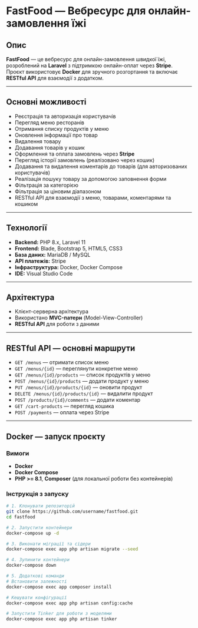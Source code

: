 # FastFood — Вебресурс для онлайн-замовлення їжі

## Опис
**FastFood** — це вебресурс для онлайн-замовлення швидкої їжі, розроблений на **Laravel** з підтримкою онлайн-оплат через **Stripe**.  
Проєкт використовує **Docker** для зручного розгортання та включає **RESTful API** для взаємодії з додатком.

---

## Основні можливості
- Реєстрація та авторизація користувачів  
- Перегляд меню ресторанів  
- Отримання списку продуктів у меню
- Оновлення інформації про товар
- Видалення товару
- Додавання товарів у кошик  
- Оформлення та оплата замовлень через **Stripe**  
- Перегляд історії замовлень (реалізовано через кошик)  
- Додавання та видалення коментарів до товарів (для авторизованих користувачів)  
- Реалізація пошуку товару за допомогою заповнення форми
- Фільтрація за категорією
- Фільтрація за ціновим діапазоном
- RESTful API для взаємодії з меню, товарами, коментарями та кошиком  

---

## Технології
- **Backend:** PHP 8.x, Laravel 11 
- **Frontend:** Blade, Bootstrap 5, HTML5, CSS3  
- **База даних:** MariaDB / MySQL  
- **API платежів:** Stripe  
- **Інфраструктура:** Docker, Docker Compose  
- **IDE:** Visual Studio Code  

---

## Архітектура
- Клієнт-серверна архітектура  
- Використано **MVC-патерн** (Model-View-Controller)  
- **RESTful API** для роботи з даними  

---

## RESTful API — основні маршрути

- `GET /menus` — отримати список меню  
- `GET /menus/{id}` — переглянути конкретне меню  
- `GET /menus/{id}/products` — список продуктів у меню  
- `POST /menus/{id}/products` — додати продукт у меню  
- `PUT /menus/{id}/products/{id}` — оновити продукт  
- `DELETE /menus/{id}/products/{id}` — видалити продукт  
- `POST /products/{id}/comments` — додати коментар  
- `GET /cart-products` — перегляд кошика  
- `POST /payments` — оплата через Stripe  

---

## Docker — запуск проєкту

### Вимоги
- **Docker**  
- **Docker Compose**  
- **PHP >= 8.1**, **Composer** (для локальної роботи без контейнерів)  

### Інструкція з запуску
```bash
# 1. Клонувати репозиторій
git clone https://github.com/username/fastfood.git
cd fastfood

# 2. Запустити контейнери
docker-compose up -d

# 3. Виконати міграції та сідери
docker-compose exec app php artisan migrate --seed

# 4. Зупинити контейнери
docker-compose down

# 5. Додаткові команди
# Встановити залежності
docker-compose exec app composer install

# Кешувати конфігурації
docker-compose exec app php artisan config:cache

# Запустити Tinker для роботи з моделями
docker-compose exec app php artisan tinker

